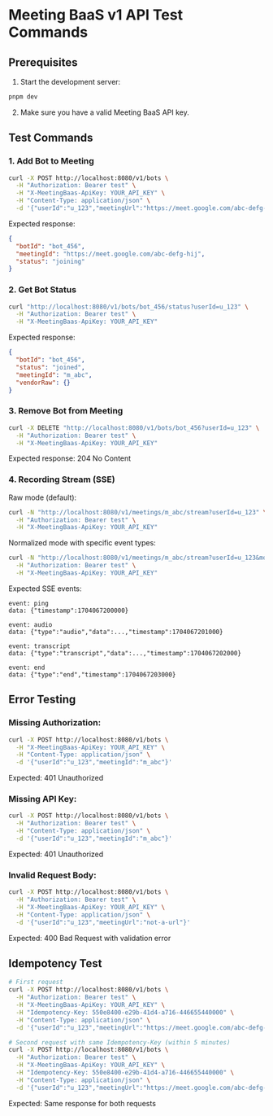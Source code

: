 # Meeting BaaS v1 API Test Commands

## Prerequisites

1. Start the development server:
```bash
pnpm dev
```

2. Make sure you have a valid Meeting BaaS API key.

## Test Commands

### 1. Add Bot to Meeting

```bash
curl -X POST http://localhost:8080/v1/bots \
  -H "Authorization: Bearer test" \
  -H "X-MeetingBaas-ApiKey: YOUR_API_KEY" \
  -H "Content-Type: application/json" \
  -d '{"userId":"u_123","meetingUrl":"https://meet.google.com/abc-defg-hij","botName":"My Meeting Bot","options":{"language":"ja-JP"}}'
```

Expected response:
```json
{
  "botId": "bot_456",
  "meetingId": "https://meet.google.com/abc-defg-hij",
  "status": "joining"
}
```

### 2. Get Bot Status

```bash
curl "http://localhost:8080/v1/bots/bot_456/status?userId=u_123" \
  -H "Authorization: Bearer test" \
  -H "X-MeetingBaas-ApiKey: YOUR_API_KEY"
```

Expected response:
```json
{
  "botId": "bot_456",
  "status": "joined",
  "meetingId": "m_abc",
  "vendorRaw": {}
}
```

### 3. Remove Bot from Meeting

```bash
curl -X DELETE "http://localhost:8080/v1/bots/bot_456?userId=u_123" \
  -H "Authorization: Bearer test" \
  -H "X-MeetingBaas-ApiKey: YOUR_API_KEY"
```

Expected response: 204 No Content

### 4. Recording Stream (SSE)

Raw mode (default):
```bash
curl -N "http://localhost:8080/v1/meetings/m_abc/stream?userId=u_123" \
  -H "Authorization: Bearer test" \
  -H "X-MeetingBaas-ApiKey: YOUR_API_KEY"
```

Normalized mode with specific event types:
```bash
curl -N "http://localhost:8080/v1/meetings/m_abc/stream?userId=u_123&mode=normalized&types=audio,transcript" \
  -H "Authorization: Bearer test" \
  -H "X-MeetingBaas-ApiKey: YOUR_API_KEY"
```

Expected SSE events:
```
event: ping
data: {"timestamp":1704067200000}

event: audio
data: {"type":"audio","data":...,"timestamp":1704067201000}

event: transcript
data: {"type":"transcript","data":...,"timestamp":1704067202000}

event: end
data: {"type":"end","timestamp":1704067203000}
```

## Error Testing

### Missing Authorization:
```bash
curl -X POST http://localhost:8080/v1/bots \
  -H "X-MeetingBaas-ApiKey: YOUR_API_KEY" \
  -H "Content-Type: application/json" \
  -d '{"userId":"u_123","meetingId":"m_abc"}'
```

Expected: 401 Unauthorized

### Missing API Key:
```bash
curl -X POST http://localhost:8080/v1/bots \
  -H "Authorization: Bearer test" \
  -H "Content-Type: application/json" \
  -d '{"userId":"u_123","meetingId":"m_abc"}'
```

Expected: 401 Unauthorized

### Invalid Request Body:
```bash
curl -X POST http://localhost:8080/v1/bots \
  -H "Authorization: Bearer test" \
  -H "X-MeetingBaas-ApiKey: YOUR_API_KEY" \
  -H "Content-Type: application/json" \
  -d '{"userId":"u_123","meetingUrl":"not-a-url"}'
```

Expected: 400 Bad Request with validation error

## Idempotency Test

```bash
# First request
curl -X POST http://localhost:8080/v1/bots \
  -H "Authorization: Bearer test" \
  -H "X-MeetingBaas-ApiKey: YOUR_API_KEY" \
  -H "Idempotency-Key: 550e8400-e29b-41d4-a716-446655440000" \
  -H "Content-Type: application/json" \
  -d '{"userId":"u_123","meetingUrl":"https://meet.google.com/abc-defg-hij","botName":"Test Bot"}'

# Second request with same Idempotency-Key (within 5 minutes)
curl -X POST http://localhost:8080/v1/bots \
  -H "Authorization: Bearer test" \
  -H "X-MeetingBaas-ApiKey: YOUR_API_KEY" \
  -H "Idempotency-Key: 550e8400-e29b-41d4-a716-446655440000" \
  -H "Content-Type: application/json" \
  -d '{"userId":"u_123","meetingUrl":"https://meet.google.com/abc-defg-hij","botName":"Test Bot"}'
```

Expected: Same response for both requests